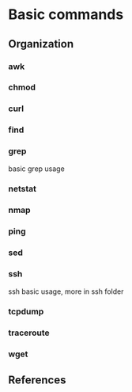 
# Basic commands

## Organization

### awk
### chmod
### curl
### find
### grep
basic grep usage
### netstat
### nmap
### ping
### sed
### ssh
ssh basic usage, more in ssh folder
### tcpdump
### traceroute
### wget

## References
